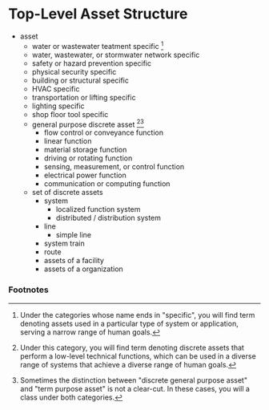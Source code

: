 # Top-Level Asset Structure
* asset
    * water or wastewater teatment specific [^1]
    * water, wastewater, or stormwater network specific
    * safety or hazard prevention specific
    * physical security specific
    * building or structural specific
    * HVAC specific
    * transportation or lifting specific
    * lighting specific
    * shop floor tool specific
    * general purpose discrete asset [^2][^3]
        * flow control or conveyance function
        * linear function 
        * material storage function 
        * driving or rotating function 
        * sensing, measurement, or control function 
        * electrical power function 
        * communication or computing function 
    * set of discrete assets
        * system
            * localized function system
            * distributed / distribution system
        * line
            * simple line
        * system train
        * route
        * assets of a facility
        * assets of a organization


### Footnotes
[^1]: Under the categories whose name ends in "specific", you will find term denoting assets used in a particular type of system or application, serving a narrow range of human goals.
[^2]: Under this category, you will find term denoting discrete assets that perform a low-level technical functions, which can be used in a diverse range of systems that achieve a diverse range of human goals.
[^3]: Sometimes the distinction between "discrete general purpose asset" and "term purpose asset" is not a clear-cut. In these cases, you will a class under both categories.